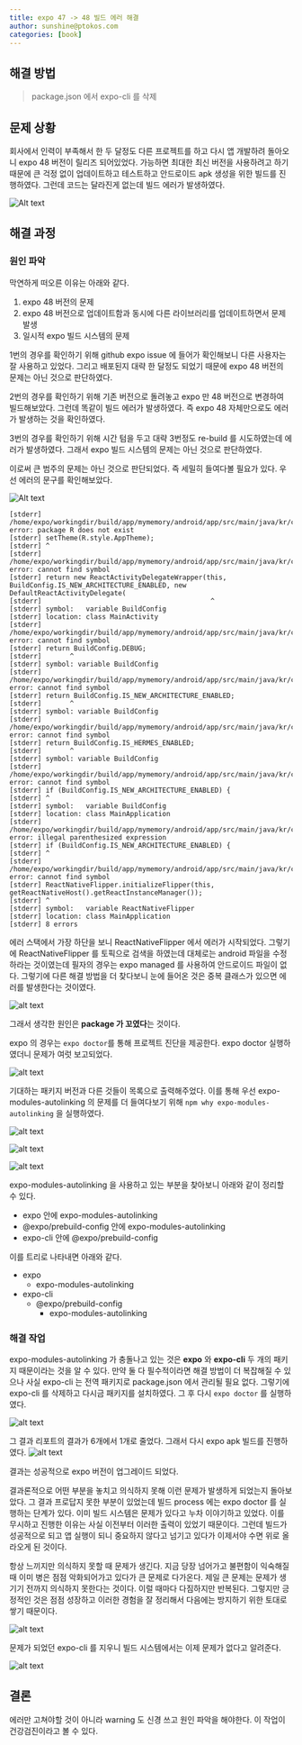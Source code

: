 ```yaml
---
title: expo 47 -> 48 빌드 에러 해결
author: sunshine@ptokos.com
categories: [book]
---
```


## 해결 방법
> package.json 에서 expo-cli 를 삭제

## 문제 상황
회사에서 인력이 부족해서 한 두 달정도 다른 프로젝트를 하고 다시 앱 개발하려 돌아오니 expo 48 버전이 릴리즈 되어있었다.
가능하면 최대한 최신 버전을 사용하려고 하기 때문에 큰 걱정 없이 업데이트하고 테스트하고 안드로이드 apk 생성을 위한 빌드를 진행하였다.
그런데 코드는 달라진게 없는데 빌드 에러가 발생하였다.


![Alt text](/assets/img/expo/47to48/1.png)

## 해결 과정
### 원인 파악
막연하게 떠오른 이유는 아래와 같다.
1. expo 48 버전의 문제
2. expo 48 버전으로 업데이트함과 동시에 다른 라이브러리를 업데이트하면서 문제 발생
3. 일시적 expo 빌드 시스템의 문제

1번의 경우를 확인하기 위해 github expo issue 에 들어가 확인해보니 다른 사용자는 잘 사용하고 있었다. 그리고 배포된지 대략 한 달정도 되었기 때문에 expo 48 버전의 문제는 아닌 것으로 판단하였다.

2번의 경우를 확인하기 위해 기존 버전으로 돌려놓고 expo 만 48 버전으로 변경하여 빌드해보았다. 그런데 똑같이 빌드 에러가 발생하였다. 즉 expo 48 자체만으로도 에러가 발생하는 것을 확인하였다.

3번의 경우를 확인하기 위해 시간 텀을 두고 대략 3번정도 re-build 를 시도하였는데 에러가 발생하였다. 그래서 expo 빌드 시스템의 문제는 아닌 것으로 판단하였다.

이로써 큰 범주의 문제는 아닌 것으로 판단되었다. 즉 세밀히 들여다볼 필요가 있다.
우선 에러의 문구를 확인해보았다.

![Alt text](/assets/img/expo/47to48/2.png)
```
[stderr] /home/expo/workingdir/build/app/mymemory/android/app/src/main/java/kr/co/mymemory/MainActivity.java:19: error: package R does not exist
[stderr] setTheme(R.style.AppTheme);
[stderr] ^
[stderr] /home/expo/workingdir/build/app/mymemory/android/app/src/main/java/kr/co/mymemory/MainActivity.java:39: error: cannot find symbol
[stderr] return new ReactActivityDelegateWrapper(this, BuildConfig.IS_NEW_ARCHITECTURE_ENABLED, new DefaultReactActivityDelegate(
[stderr]                                          ^
[stderr] symbol:   variable BuildConfig
[stderr] location: class MainActivity
[stderr] /home/expo/workingdir/build/app/mymemory/android/app/src/main/java/kr/co/mymemory/MainApplication.java:26: error: cannot find symbol
[stderr] return BuildConfig.DEBUG;
[stderr]       ^
[stderr] symbol: variable BuildConfig
[stderr] /home/expo/workingdir/build/app/mymemory/android/app/src/main/java/kr/co/mymemory/MainApplication.java:45: error: cannot find symbol
[stderr] return BuildConfig.IS_NEW_ARCHITECTURE_ENABLED;
[stderr]       ^
[stderr] symbol: variable BuildConfig
[stderr] /home/expo/workingdir/build/app/mymemory/android/app/src/main/java/kr/co/mymemory/MainApplication.java:50: error: cannot find symbol
[stderr] return BuildConfig.IS_HERMES_ENABLED;
[stderr]       ^
[stderr] symbol: variable BuildConfig
[stderr] /home/expo/workingdir/build/app/mymemory/android/app/src/main/java/kr/co/mymemory/MainApplication.java:63: error: cannot find symbol
[stderr] if (BuildConfig.IS_NEW_ARCHITECTURE_ENABLED) {
[stderr] ^
[stderr] symbol:   variable BuildConfig
[stderr] location: class MainApplication
[stderr] /home/expo/workingdir/build/app/mymemory/android/app/src/main/java/kr/co/mymemory/MainApplication.java:63: error: illegal parenthesized expression
[stderr] if (BuildConfig.IS_NEW_ARCHITECTURE_ENABLED) {
[stderr] ^
[stderr] /home/expo/workingdir/build/app/mymemory/android/app/src/main/java/kr/co/mymemory/MainApplication.java:67: error: cannot find symbol
[stderr] ReactNativeFlipper.initializeFlipper(this, getReactNativeHost().getReactInstanceManager());
[stderr] ^
[stderr] symbol:   variable ReactNativeFlipper
[stderr] location: class MainApplication
[stderr] 8 errors
```

에러 스택에서 가장 하단을 보니 ReactNativeFlipper 에서 에러가 시작되었다.
그렇기에 ReactNativeFlipper 를 토픽으로 검색을 하였는데 대체로는 android 파일을 수정하라는 것이였는데 필자의 경우는 expo managed 를 사용하여 안드로이드 파일이 없다.
그렇기에 다른 해결 방법을 더 찾다보니 눈에 들어온 것은 중복 클래스가 있으면 에러를 발생한다는 것이였다.

![alt text](/assets/img/expo/47to48/3.png)

그래서 생각한 원인은 **package 가 꼬였다**는 것이다.

expo 의 경우는 `expo doctor`를 통해 프로젝트 진단을 제공한다.
expo doctor 실행하였더니 문제가 여럿 보고되었다.

![alt text](/assets/img/expo/47to48/4.png)

기대하는 패키지 버전과 다른 것들이 목록으로 출력해주었다. 
이를 통해 우선 expo-modules-autolinking 의 문제를 더 들여다보기 위해 `npm why expo-modules-autolinking` 을 실행하였다.

![alt text](/assets/img/expo/47to48/5.png)

![alt text](/assets/img/expo/47to48/6.png)

![alt text](/assets/img/expo/47to48/7.png)

expo-modules-autolinking 을 사용하고 있는 부분을 찾아보니 아래와 같이 정리할 수 있다.

- expo 안에 expo-modules-autolinking
- @expo/prebuild-config 안에 expo-modules-autolinking
- expo-cli 안에 @expo/prebuild-config

이를 트리로 나타내면 아래와 같다.
- expo
  - expo-modules-autolinking
- expo-cli
  - @expo/prebuild-config
    - expo-modules-autolinking

### 해결 작업

expo-modules-autolinking 가 충돌나고 있는 것은 **expo** 와 **expo-cli** 두 개의 패키지 때문이라는 것을 알 수 있다.
만약 둘 다 필수적이라면 해결 방법이 더 복잡해질 수 있으나 사실 expo-cli 는 전역 패키지로 package.json 에서 관리될 필요 없다.
그렇기에 expo-cli 를 삭제하고 다시금 패키지를 설치하였다. 그 후 다시 `expo doctor` 를 실행하였다.

![alt text](/assets/img/expo/47to48/8.png)

그 결과 리포트의 결과가 6개에서 1개로 줄었다. 그래서 다시 expo apk 빌드를 진행하였다.
![alt text](/assets/img/expo/47to48/9.png)

결과는 성공적으로 expo 버전이 업그레이드 되었다.

결과론적으로 어떤 부분을 놓치고 의식하지 못해 이런 문제가 발생하게 되었는지 돌아보았다.
그 결과 프로답지 못한 부분이 있었는데 빌드 process 에는 expo doctor 를 실행하는 단계가 있다.
이미 빌드 시스템은 문제가 있다고 누차 이야기하고 있었다. 이를 무시하고 진행한 이유는 사실 이전부터 이러한 출력이 있었기 때문이다.
그런데 빌드가 성공적으로 되고 앱 실행이 되니 중요하지 않다고 넘기고 있다가 이제서야 수면 위로 올라오게 된 것이다.

항상 느끼지만 의식하지 못할 때 문제가 생긴다. 지금 당장 넘어가고 불편함이 익숙해질 때 이미 병은 점점 악화되어가고 있다가 큰 문제로 다가온다.
제일 큰 문제는 문제가 생기기 전까지 의식하지 못한다는 것이다. 이럴 때마다 다짐하지만 반복된다. 그렇지만 긍정적인 것은 점점 성장하고 이러한 경험을 잘 정리해서 다음에는 방지하기 위한 토대로 쌓기 때문이다.

![alt text](/assets/img/expo/47to48/10.png)

문제가 되었던 expo-cli 를 지우니 빌드 시스템에서는 이제 문제가 없다고 알려준다.

![alt text](/assets/img/expo/47to48/11.png)

## 결론
에러만 고쳐야할 것이 아니라 warning 도 신경 쓰고 원인 파악을 해야한다. 이 작업이 건강검진이라고 볼 수 있다.
